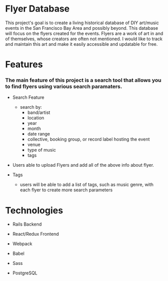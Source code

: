 # Flyer Database

This project's goal is to create a living historical database of DIY art/music events in the San Francisco Bay Area and possibly beyond. This database will focus on the flyers created for the events. Flyers are a work of art in and of themselves, whose creators are often not mentioned. I would like to track and maintain this art and make it easily accessible and updatable for free. 

# Features

### The main feature of this project is a search tool that allows you to find flyers using various search paramaters. 

* Search Feature

  - search by:
    -  band/artist
    - location
    - year
    - month 
    - date range
    - collective, booking group, or record label hosting the event
    - venue
    - type of music
    - tags

* Users able to upload Flyers and add all of the above info about flyer.

* Tags

  - users will be able to add a list of tags, such as music genre, with each flyer to create more search parameters

# Technologies

* Rails Backend

* React/Redux Frontend

* Webpack

* Babel

* Sass

* PostgreSQL

